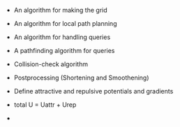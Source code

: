 - An algorithm for making the grid 
- An algorithm for local path planning 
- An algorithm for handling queries 
- A pathfinding algorithm for queries 
- Collision-check algorithm 
- Postprocessing (Shortening and Smoothening)

- Define attractive and repulsive potentials and gradients 
- total U = Uattr + Urep 
- 